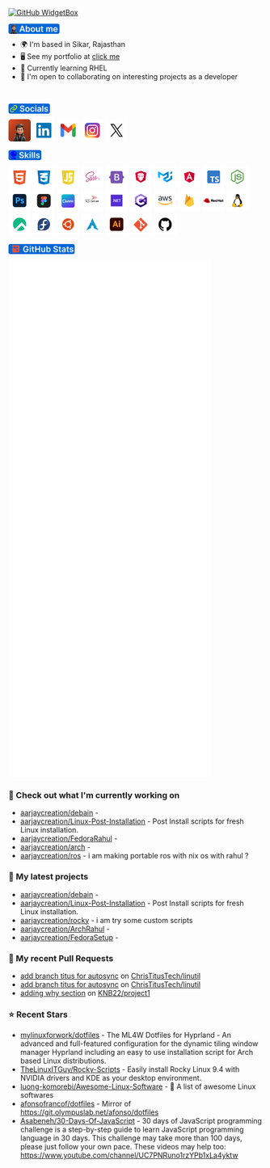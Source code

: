 [![GitHub WidgetBox](https://github-widgetbox.vercel.app/api/profile?username=aarjaycreation&data=followers,repositories,stars,commits&theme=darkmode)](https://github.com/aarjaycreation)

<a href="https://aarjaycreation.com/" target="_blank" align="left"><img align="left" height="20" alt="about-me" src="assets/headings/about-me.png"></a>
<br>


*   🌍  I'm based in Sikar, Rajasthan
*   🖥️  See my portfolio at <a target="_blank" rel="noreferrer" href='https://aarjaycreation.com/'>click me</a>
*   🧠  Currently learning RHEL
*   🤝  I'm open to collaborating on interesting projects as a developer

<br>


<a href="https://aarjaycreation.com/" target="_blank" align="left"><img align="left" height="20" alt="socials" src="assets/headings/socials.png"></a>
<br>

<a title="aarjaycreation.com" href="https://aarjaycreation.com/" target="_blank"><img height="44" alt="aarjaycreation" src="assets/social-icons/Portpolio.png"></a>
<a title="Linkdin/in/aarjaycreation/" href="https://in.linkedin.com/in/aarjaycreation" target="_blank"><img height="44" alt="Linkdin"  src="assets/social-icons/Linkdin.png"></a> 
<a title="aarjaycreation@gmail.com" href="mailto:aarjaycreation@gmail.com" target="_blank"><img height="44" alt="Gmail" src="assets/social-icons/Gmail.png"></a>
<a title="Instagram/rahuljangir.works/" href="https://www.instagram.com/rahuljangir.works/" target="_blank"><img height="44" alt="Instagram" src="assets//social-icons/Instagram.png"></a>
<a title="x.com/aarjaycreation/" href="https://x.com/aarjaycreation" target="_blank"><img height="44" alt="Twitter" src="assets/social-icons/Twitter.png"></a>

<a href="https://aarjaycreation.com/" target="_blank" align="left"><img align="left" height="20" alt="skills" src="assets/headings/skills.png"></a>
<br>

<a href="https://aarjaycreation.com/" target="_blank"><img height="44" alt="skills" src="assets/skills-icons/html.png"></a> 
<a href="https://aarjaycreation.com/" target="_blank"><img height="44" alt="skills" src="assets/skills-icons/CSS.png"></a>
<a href="https://aarjaycreation.com/" target="_blank"><img height="44" alt="skills" src="assets/skills-icons/Javascript.png"></a>
<a href="https://aarjaycreation.com/" target="_blank"><img height="44" alt="skills" src="assets/skills-icons/scss.png"></a>
<a href="https://aarjaycreation.com/" target="_blank"><img height="44" alt="skills" src="assets/skills-icons/BOOTSTRAP.png"></a>
<a href="https://aarjaycreation.com/" target="_blank"><img height="44" alt="skills" src="assets/skills-icons/prime-Ng.png"></a>
<a href="https://aarjaycreation.com/" target="_blank"><img height="44" alt="skills" src="assets/skills-icons/MUI.png"></a>
<a href="https://aarjaycreation.com/" target="_blank"><img height="44" alt="skills" src="assets/skills-icons/angular.png"></a>
<a href="https://aarjaycreation.com/" target="_blank"><img height="44" alt="skills" src="assets/skills-icons/type-script.png"></a>
<a href="https://aarjaycreation.com/" target="_blank"><img height="44" alt="skills" src="assets/skills-icons/NODEJS.png"></a>
<a href="https://aarjaycreation.com/" target="_blank"><img height="44" alt="skills" src="assets/skills-icons/PS.png"></a>
<a href="https://aarjaycreation.com/" target="_blank"><img height="44" alt="skills" src="assets/skills-icons/FIGMA.png"></a>
<a href="https://aarjaycreation.com/" target="_blank"><img height="44" alt="skills" src="assets/skills-icons/CANVA.png"></a>
<a href="https://aarjaycreation.com/" target="_blank"><img height="44" alt="skills" src="assets/skills-icons/sqlServer.png"></a>
<a href="https://aarjaycreation.com/" target="_blank"><img height="44" alt="skills" src="assets/skills-icons/dot-net.png"></a>
<a href="https://aarjaycreation.com/" target="_blank"><img height="44" alt="skills" src="assets/skills-icons/Csharp.png"></a>
<a href="https://aarjaycreation.com/" target="_blank"><img height="44" alt="skills" src="assets/skills-icons/AWS.png"></a>
<a href="https://aarjaycreation.com/" target="_blank"><img height="44" alt="skills" src="assets/skills-icons/firebase.png"></a>
<a href="https://aarjaycreation.com/" target="_blank"><img height="44" alt="skills" src="assets/skills-icons/RHEL.png"></a>
<a href="https://aarjaycreation.com/" target="_blank"><img height="44" alt="skills" src="assets/skills-icons/linux.png"></a>
<a href="https://aarjaycreation.com/" target="_blank"><img height="44" alt="skills" src="assets/skills-icons/rocky.png"></a>
<a href="https://aarjaycreation.com/" target="_blank"><img height="44" alt="skills" src="assets/skills-icons/fedora.png"></a>
<a href="https://aarjaycreation.com/" target="_blank"><img height="44" alt="skills" src="assets/skills-icons/ubuntu.png"></a>
<a href="https://aarjaycreation.com/" target="_blank"><img height="44" alt="skills" src="assets/skills-icons/arch.png"></a>
<a href="https://aarjaycreation.com/" target="_blank"><img height="44" alt="skills" src="assets/skills-icons/AI.png"></a>
<a href="https://aarjaycreation.com/" target="_blank"><img height="44" alt="skills" src="assets/skills-icons/GIT.png"></a>
<a href="https://aarjaycreation.com/" target="_blank"><img height="44" alt="skills" src="assets/skills-icons/GITHUB.png"></a>

<a href="https://aarjaycreation.com/" target="_blank" align="left"><img align="left" height="20" alt="github-stats" src="assets/headings/github-stats.png"></a>

<br>

<p align="left"><img src="https://raw.githubusercontent.com/aarjaycreation/aarjaycreation/main/github-metrics.svg" /></p>

### 👷 Check out what I'm currently working on

- [aarjaycreation/debain](https://github.com/aarjaycreation/debain) - 
- [aarjaycreation/Linux-Post-Installation](https://github.com/aarjaycreation/Linux-Post-Installation) - Post Install scripts for fresh Linux installation.
- [aarjaycreation/FedoraRahul](https://github.com/aarjaycreation/FedoraRahul) - 
- [aarjaycreation/arch](https://github.com/aarjaycreation/arch) - 
- [aarjaycreation/ros](https://github.com/aarjaycreation/ros) - i am making portable ros with nix os with rahul ?
### 🌱 My latest projects

- [aarjaycreation/debain](https://github.com/aarjaycreation/debain) - 
- [aarjaycreation/Linux-Post-Installation](https://github.com/aarjaycreation/Linux-Post-Installation) - Post Install scripts for fresh Linux installation.
- [aarjaycreation/rocky](https://github.com/aarjaycreation/rocky) - i am try some custom scripts 
- [aarjaycreation/ArchRahul](https://github.com/aarjaycreation/ArchRahul) - 
- [aarjaycreation/FedoraSetup](https://github.com/aarjaycreation/FedoraSetup) - 
### 🔨 My recent Pull Requests

- [add branch titus for autosync](https://github.com/ChrisTitusTech/linutil/pull/227) on [ChrisTitusTech/linutil](https://github.com/ChrisTitusTech/linutil)
- [add branch titus for autosync](https://github.com/ChrisTitusTech/linutil/pull/226) on [ChrisTitusTech/linutil](https://github.com/ChrisTitusTech/linutil)
- [adding why section](https://github.com/KNB22/project1/pull/1) on [KNB22/project1](https://github.com/KNB22/project1)
### ⭐ Recent Stars

- [mylinuxforwork/dotfiles](https://github.com/mylinuxforwork/dotfiles) - The ML4W Dotfiles for Hyprland - An advanced and full-featured configuration for the dynamic tiling window manager Hyprland including an easy to use installation script for Arch based Linux distributions.
- [TheLinuxITGuy/Rocky-Scripts](https://github.com/TheLinuxITGuy/Rocky-Scripts) - Easily install Rocky Linux 9.4 with NVIDIA drivers and KDE as your desktop environment.
- [luong-komorebi/Awesome-Linux-Software](https://github.com/luong-komorebi/Awesome-Linux-Software) - 🐧 A list of awesome Linux softwares 
- [afonsofrancof/dotfiles](https://github.com/afonsofrancof/dotfiles) - Mirror of https://git.olympuslab.net/afonso/dotfiles
- [Asabeneh/30-Days-Of-JavaScript](https://github.com/Asabeneh/30-Days-Of-JavaScript) - 30 days of JavaScript programming challenge is a step-by-step guide to learn JavaScript programming language in 30 days. This challenge may take more than 100 days,  please just follow your own pace. These videos may help too: https://www.youtube.com/channel/UC7PNRuno1rzYPb1xLa4yktw

